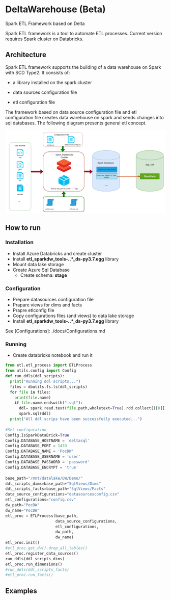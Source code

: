 # DeltaWarehouse (Beta)
Spark ETL Framework based on Delta  

Spark ETL framework is a tool to automate ETL processes.
Current version requires Spark cluster on Databricks.

## Architecture

Spark ETL framework supports the building of a data warehouse on Spark with SCD Type2.
It consists of:

- a library installed on the spark cluster

- data sources configuration file

- etl configuration file

  

The framework based on data source configuration file and etl configuration file creates data warehouse on spark and sends changes into sql databases.
The following diagram presents general etl concept.

![Archiecture](.\docs\imgs\architecture.png)



## How to run

### Installation

- Install Azure Databricks and create cluster
- Install **etl_sparkdw_tools-*.*.*_ds-py3.7.egg** library
- Mount data lake storage
- Create Azure Sql Database
  - Create schema: **stage**

### Configuration

- Prepare datasources configuration file
- Prapare views for dims and facts
- Prapre etlconfig file
- Copy configurations files (and views) to data lake storage
- Install **etl_sparkdw_tools-*.*.*_ds-py3.7.egg** library

See 
[Configurations]: ./docs/Configurations.md

### Running

- Create databricks notebook and run it 

```python
from etl.etl_process import ETLProcess
from utils.config import Config
def run_ddls(ddl_scripts):
  print("Running ddl scripts...")
  files = dbutils.fs.ls(ddl_scripts)
  for file in files:
    print(file.name)
    if file.name.endswith(".sql"):
      ddl= spark.read.text(file.path,wholetext=True).rdd.collect()[0]['value']
      spark.sql(ddl)
  print("All ddl scrips have been successfully executed...")
  
#Set configuration
Config.IsSparkDataBrick=True
Config.DATABASE_HOSTNAME = 'deltasql'
Config.DATABASE_PORT = 1433
Config.DATABASE_NAME = 'PocDW'
Config.DATABASE_USERNAME = 'user'
Config.DATABASE_PASSWORD = 'password'
Config.DATABASE_ENCRYPT = 'true'

base_path="/mnt/datalake/DW/Demo/"
ddl_scripts_dims=base_path+"SqlViews/Dims"
ddl_scripts_facts=base_path+"SqlViews/Facts"
data_source_configurations="datasourcesconfig.csv"
etl_configurations="config.csv"
dw_path="PocDW"
dw_name="PocDW"
etl_proc = ETLProcess(base_path,
                      data_source_configurations,
                      etl_configurations,
                      dw_path,
                      dw_name)
etl_proc.init()
#etl_proc.get_dw().drop_all_tables()
etl_proc.register_data_sources()
run_ddls(ddl_scripts_dims)
etl_proc.run_dimensions()
#run_ddls(ddl_scripts_facts)
#etl_proc.run_facts()
```



## Examples

[Demo]: ./docs/DemoPeople.md

